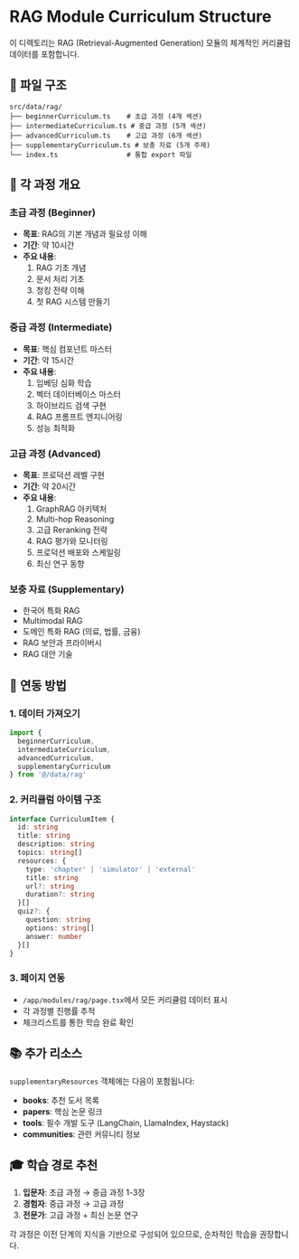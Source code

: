 # RAG Module Curriculum Structure

이 디렉토리는 RAG (Retrieval-Augmented Generation) 모듈의 체계적인 커리큘럼 데이터를 포함합니다.

## 📁 파일 구조

```
src/data/rag/
├── beginnerCurriculum.ts    # 초급 과정 (4개 섹션)
├── intermediateCurriculum.ts # 중급 과정 (5개 섹션)
├── advancedCurriculum.ts    # 고급 과정 (6개 섹션)
├── supplementaryCurriculum.ts # 보충 자료 (5개 주제)
└── index.ts                 # 통합 export 파일
```

## 🎯 각 과정 개요

### 초급 과정 (Beginner)
- **목표**: RAG의 기본 개념과 필요성 이해
- **기간**: 약 10시간
- **주요 내용**:
  1. RAG 기초 개념
  2. 문서 처리 기초
  3. 청킹 전략 이해
  4. 첫 RAG 시스템 만들기

### 중급 과정 (Intermediate)
- **목표**: 핵심 컴포넌트 마스터
- **기간**: 약 15시간
- **주요 내용**:
  1. 임베딩 심화 학습
  2. 벡터 데이터베이스 마스터
  3. 하이브리드 검색 구현
  4. RAG 프롬프트 엔지니어링
  5. 성능 최적화

### 고급 과정 (Advanced)
- **목표**: 프로덕션 레벨 구현
- **기간**: 약 20시간
- **주요 내용**:
  1. GraphRAG 아키텍처
  2. Multi-hop Reasoning
  3. 고급 Reranking 전략
  4. RAG 평가와 모니터링
  5. 프로덕션 배포와 스케일링
  6. 최신 연구 동향

### 보충 자료 (Supplementary)
- 한국어 특화 RAG
- Multimodal RAG
- 도메인 특화 RAG (의료, 법률, 금융)
- RAG 보안과 프라이버시
- RAG 대안 기술

## 🔗 연동 방법

### 1. 데이터 가져오기
```typescript
import { 
  beginnerCurriculum, 
  intermediateCurriculum,
  advancedCurriculum,
  supplementaryCurriculum 
} from '@/data/rag'
```

### 2. 커리큘럼 아이템 구조
```typescript
interface CurriculumItem {
  id: string
  title: string
  description: string
  topics: string[]
  resources: {
    type: 'chapter' | 'simulator' | 'external'
    title: string
    url?: string
    duration?: string
  }[]
  quiz?: {
    question: string
    options: string[]
    answer: number
  }[]
}
```

### 3. 페이지 연동
- `/app/modules/rag/page.tsx`에서 모든 커리큘럼 데이터 표시
- 각 과정별 진행률 추적
- 체크리스트를 통한 학습 완료 확인

## 📚 추가 리소스

`supplementaryResources` 객체에는 다음이 포함됩니다:
- **books**: 추천 도서 목록
- **papers**: 핵심 논문 링크
- **tools**: 필수 개발 도구 (LangChain, LlamaIndex, Haystack)
- **communities**: 관련 커뮤니티 정보

## 🎓 학습 경로 추천

1. **입문자**: 초급 과정 → 중급 과정 1-3장
2. **경험자**: 중급 과정 → 고급 과정
3. **전문가**: 고급 과정 + 최신 논문 연구

각 과정은 이전 단계의 지식을 기반으로 구성되어 있으므로, 순차적인 학습을 권장합니다.
